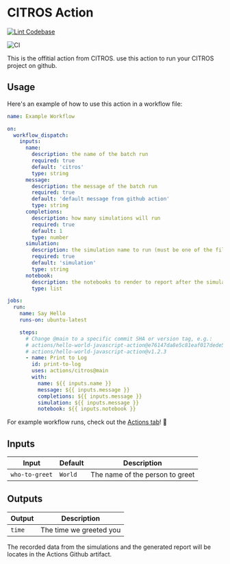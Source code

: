 # CITROS Action

[![Lint Codebase](https://github.com/lulav-citros/action/actions/workflows/linter.yml/badge.svg)](https://github.com/lulav-citros/action/actions/workflows/linter.yml)

![CI](https://github.com/actions/hello-world-javascript-action/actions/workflows/ci.yml/badge.svg)


This is the offitial action from CITROS. use this action to run your CITROS project on github. 


## Usage

Here's an example of how to use this action in a workflow file:

```yaml
name: Example Workflow

on:
  workflow_dispatch:
    inputs:
      name:
        description: the name of the batch run
        required: true
        default: 'citros'
        type: string
      message:
        description: the message of the batch run
        required: true
        default: 'default message from github action'
        type: string
      completions:
        description: how many simulations will run 
        required: true
        default: 1
        type: number
      simulation:
        description: the simulation name to run (must be one of the files under `.citros/simulations`)
        required: true
        default: 'simulation'
        type: string
      notebook:
        description: the notebooks to render to report after the simulations finish to run
        type: list

jobs:
  run:
    name: Say Hello
    runs-on: ubuntu-latest

    steps:
      # Change @main to a specific commit SHA or version tag, e.g.:
      # actions/hello-world-javascript-action@e76147da8e5c81eaf017dede5645551d4b94427b
      # actions/hello-world-javascript-action@v1.2.3
      - name: Print to Log
        id: print-to-log
        uses: actions/citros@main
        with:
          name: ${{ inputs.name }}
          message: ${{ inputs.message }}
          completions: ${{ inputs.message }}
          simulation: ${{ inputs.message }}
          notebook: ${{ inputs.notebook }}
```

For example workflow runs, check out the
[Actions tab](https://github.com/actions/hello-world-javascript-action/actions)!
:rocket:

## Inputs

| Input          | Default | Description                     |
| -------------- | ------- | ------------------------------- |
| `who-to-greet` | `World` | The name of the person to greet |

## Outputs

| Output | Description             |
| ------ | ----------------------- |
| `time` | The time we greeted you |

The recorded data from the simulations and the generated report will be locates in the Actions Github artifact.
